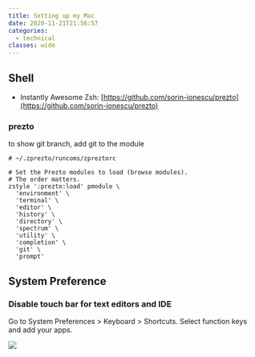 ```yaml
---
title: Setting up my Mac
date: 2020-11-21T21:56:57
categories:
  - technical
classes: wide
---
```



## Shell

* Instantly Awesome Zsh: [https://github.com/sorin-ionescu/prezto](https://github.com/sorin-ionescu/prezto)

### prezto

to show git branch, add git to the module

```text
# ~/.zprezto/runcoms/zpreztorc

# Set the Prezto modules to load (browse modules).
# The order matters.
zstyle ':prezto:load' pmodule \
  'environment' \
  'terminal' \
  'editor' \
  'history' \
  'directory' \
  'spectrum' \
  'utility' \
  'completion' \
  'git' \
  'prompt'
```



## System Preference

### Disable touch bar for text editors and IDE

Go to System Preferences &gt; Keyboard &gt; Shortcuts. Select function keys and add your apps.

![](.gitbook/assets/image%20%2820%29.png)

